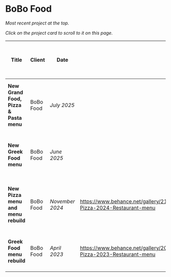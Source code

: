# BoBo Food

_Most recent project at the top._

_Click on the project card to scroll to it on this page._

<table data-card-size="large" data-column-title-hidden data-view="cards" data-full-width="false"><thead><tr><th>Title</th><th>Client</th><th>Date</th><th data-type="content-ref"></th><th data-hidden>Item</th><th data-hidden data-card-cover data-type="image">Cover image</th><th data-hidden data-card-target data-type="content-ref">Link to portfolio section</th><th data-hidden>Location</th><th data-hidden data-type="number">Work hours</th><th data-hidden>Tools used<select multiple><option value="ho1gctWVdhUC" label="Blender" color="blue"></option><option value="FRkdEdNAcdwN" label="Inkscape" color="blue"></option><option value="9k3ASTGz3h5n" label="Figma" color="blue"></option><option value="5QckY43k6ESW" label="Mandelbulb" color="blue"></option><option value="q6SmeA27Fy3o" label="Photoshop" color="blue"></option><option value="SBHyQL5sP4xT" label="FontForge" color="blue"></option><option value="CBrJI6ihmrKY" label="Hand" color="blue"></option></select></th><th data-hidden data-type="content-ref">Bēhance</th></tr></thead><tbody><tr><td><strong>New Grand Food, Pizza &#x26; Pasta menu</strong></td><td>BoBo Food</td><td><em>July 2025</em></td><td></td><td></td><td><a href="../../../../.gitbook/assets/00 - RIGHT - Front page - 2025 BoBo Grand.jpg">00 - RIGHT - Front page - 2025 BoBo Grand.jpg</a></td><td><a href="new-grand-food-pizza-and-pasta-menu-2025.md">new-grand-food-pizza-and-pasta-menu-2025.md</a></td><td></td><td>null</td><td></td><td></td></tr><tr><td><strong>New Greek Food menu</strong></td><td>BoBo Food</td><td><em>June 2025</em></td><td></td><td></td><td><a href="../../../../.gitbook/assets/00 - RIGHT - Front page - 2025 BoBo Food.png">00 - RIGHT - Front page - 2025 BoBo Food.png</a></td><td><a href="new-greek-food-menu-2025.md">new-greek-food-menu-2025.md</a></td><td></td><td>null</td><td></td><td></td></tr><tr><td><strong>New Pizza menu and menu rebuild</strong></td><td>BoBo Food</td><td><em>November 2024</em></td><td><a href="https://www.behance.net/gallery/217427615/BoBo-Pizza-2024-Restaurant-menu">https://www.behance.net/gallery/217427615/BoBo-Pizza-2024-Restaurant-menu</a></td><td>New menu</td><td><a href="../../../../.gitbook/assets/BoBo menu 2024 - 00 - Front page - 4th design.jpg">BoBo menu 2024 - 00 - Front page - 4th design.jpg</a></td><td><a href="new-pizza-menu-2024.md">new-pizza-menu-2024.md</a></td><td>Đà Nẵng, Việt Nam</td><td>null</td><td><span data-option="q6SmeA27Fy3o">Photoshop</span></td><td><a href="https://www.behance.net/gallery/208869371/BoBo-Pizza-Restaurant-menu">https://www.behance.net/gallery/208869371/BoBo-Pizza-Restaurant-menu</a></td></tr><tr><td><strong>Greek Food menu rebuild</strong></td><td>BoBo Food</td><td><em>April 2023</em></td><td><a href="https://www.behance.net/gallery/208869371/BoBo-Pizza-2023-Restaurant-menu">https://www.behance.net/gallery/208869371/BoBo-Pizza-2023-Restaurant-menu</a></td><td>Pizza menu</td><td><a href="../../../../.gitbook/assets/BoBo Menu 2023 - Page 0 - Front page.jpg">BoBo Menu 2023 - Page 0 - Front page.jpg</a></td><td><a href="greek-food-menu-2023.md">greek-food-menu-2023.md</a></td><td>Đà Nẵng, Việt Nam</td><td>null</td><td><span data-option="q6SmeA27Fy3o">Photoshop</span></td><td></td></tr></tbody></table>
